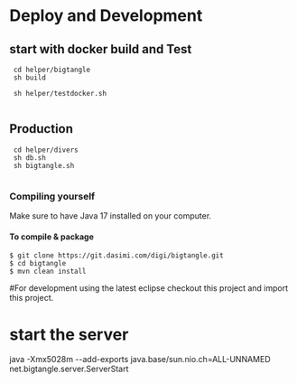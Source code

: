 # Deploy and Development

 
##  start with docker build and Test
```
 cd helper/bigtangle
 sh build
 
 sh helper/testdocker.sh
 
```
 
## Production
```
 cd helper/divers
 sh db.sh
 sh bigtangle.sh
 
``` 


### Compiling yourself  

Make sure to have Java 17 installed on your computer.

#### To compile & package
```
$ git clone https://git.dasimi.com/digi/bigtangle.git
$ cd bigtangle
$ mvn clean install

```
#For development using the latest eclipse
checkout this project and import this project.  


# start the server
java  -Xmx5028m --add-exports java.base/sun.nio.ch=ALL-UNNAMED net.bigtangle.server.ServerStart

